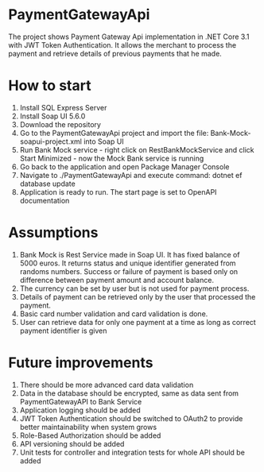 # PaymentGatewayApi
The project shows Payment Gateway Api implementation in .NET Core 3.1 with JWT Token Authentication. It allows the merchant to process the payment and retrieve details of previous payments that he made.

# How to start
1. Install SQL Express Server
2. Install Soap UI 5.6.0
3. Download the repository
4. Go to the PaymentGatewayApi project and import the file: Bank-Mock-soapui-project.xml into Soap UI
5. Run Bank Mock service - right click on RestBankMockService and click Start Minimized - now the Mock Bank service is running
6. Go back to the application and open Package Manager Console
7. Navigate to ./PaymentGatewayApi and execute command: dotnet ef database update
8. Application is ready to run. The start page is set to OpenAPI documentation

# Assumptions
1. Bank Mock is Rest Service made in Soap UI. It has fixed balance of 5000 euros. It returns status and unique identifier generated from randoms numbers.
Success or failure of payment is based only on difference between payment amount and account balance.
2. The currency can be set by user but is not used for payment process.
3. Details of payment can be retrieved only by the user that processed the payment.
4. Basic card number validation and card validation is done.
5. User can retrieve data for only one payment at a time as long as correct payment identifier is given

# Future improvements
1. There should be more advanced card data validation
2. Data in the database should be encrypted, same as data sent from PaymentGatewayAPI to Bank Service
3. Application logging should be added
4. JWT Token Authentication should be switched to OAuth2 to provide better maintainability when system grows
5. Role-Based Authorization should be added
6. API versioning should be added
7. Unit tests for controller and integration tests for whole API should be added
